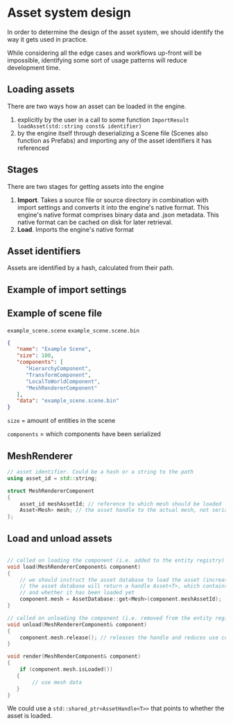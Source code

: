 # Asset system design

In order to determine the design of the asset system,
we should identify the way it gets used in practice.

While considering all the edge cases and workflows up-front
will be impossible, identifying some sort of usage patterns
will reduce development time. 

## Loading assets

There are two ways how an asset can be loaded in the engine.
1. explicitly by the user in a call to some function `ImportResult loadAsset(std::string const& identifier)`
2. by the engine itself through deserializing a Scene file (Scenes also function as Prefabs)
   and importing any of the asset identifiers it has referenced

## Stages

There are two stages for getting assets into the engine
1. **Import**. Takes a source file or source directory in combination with import settings and converts it 
   into the engine's native format. This engine's native format comprises binary data and .json metadata. 
   This native format can be cached on disk for later retrieval. 
2. **Load**. Imports the engine's native format

## Asset identifiers

Assets are identified by a hash, calculated from their path.

## Example of import settings

## Example of scene file

`example_scene.scene`
`example_scene.scene.bin`

```json
{
   "name": "Example Scene",
   "size": 100,
   "components": [
      "HierarchyComponent",
      "TransformComponent",
      "LocalToWorldComponent",
      "MeshRendererComponent"
   ],
   "data": "example_scene.scene.bin"
}
```

`size` = amount of entities in the scene

`components` = which components have been serialized

## MeshRenderer

```c++
// asset identifier. Could be a hash or a string to the path
using asset_id = std::string;

struct MeshRendererComponent
{
    asset_id meshAssetId; // reference to which mesh should be loaded
    Asset<Mesh> mesh; // the asset handle to the actual mesh, not serialized, only used on runtime
};
```

## Load and unload assets
```c++

// called on loading the component (i.e. added to the entity registry)
void load(MeshRendererComponent& component)
{
    // we should instruct the asset database to load the asset (increase the use count to one)
    // the asset database will return a handle Asset<T>, which contains a pointer to the data
    // and whether it has been loaded yet
    component.mesh = AssetDatabase::get<Mesh>(component.meshAssetId);
}

// called on unloading the component (i.e. removed from the entity registry)
void unload(MeshRendererComponent& component)
{
    component.mesh.release(); // releases the handle and reduces use count similar to shared_ptr
}

void render(MeshRenderComponent& component)
{
    if (component.mesh.isLoaded())
   {
        // use mesh data
   }
}
```

We could use a `std::shared_ptr<AssetHandle<T>>` that points to whether the asset is loaded.